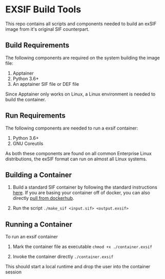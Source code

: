 EXSIF Build Tools
=================

This repo contains all scripts and components needed to build an exSIF image
from it's original SIF counterpart.

Build Requirements
------------------

The following components are required on the system building the image file:

1. Apptainer 
2. Python 3.6+
3. An apptainer SIF file or DEF file

Since Apptainer only works on Linux, a Linux environment is needed to build
the container.

Run Requirements
----------------

The following components are needed to run a exsif container:

1. Python 3.6+
2. GNU Coreutils

As both these components are found on all common Enterprise Linux distributions,
the exSIF format can run on almost all Linux systems.


Building a Container
--------------------

1. Build a standard SIF container by following the standard instructions
[here](https://apptainer.org/docs/user/main/cli/apptainer_build.html). If you
are basing your container off of docker, you can also directly
[pull from dockerhub](https://apptainer.org/docs/user/main/build_a_container.html).

2. Run the script `./make_sif <input.sif> <output.exsif>`

Running a Container
-------------------

To run an exsif container

1. Mark the container file as executable `chmod +x ./container.exsif`

2. Invoke the container directly `./container.exsif`

This should start a local runtime and drop the user into the container session

